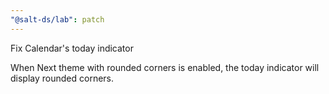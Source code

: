 ```yaml
---
"@salt-ds/lab": patch
---
```


Fix Calendar's today indicator

When Next theme with rounded corners is enabled, the today indicator will display rounded corners.
